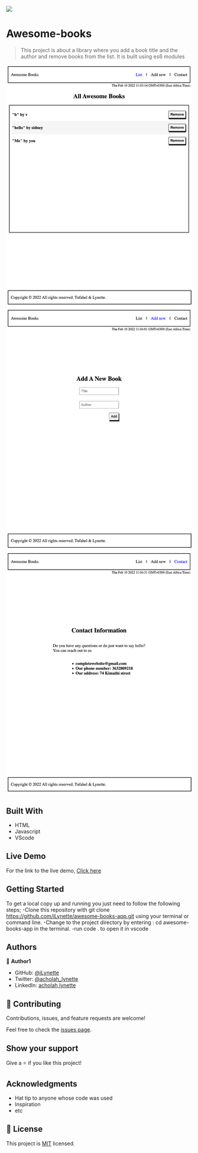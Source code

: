 ![](https://img.shields.io/badge/Microverse-blueviolet)

# Awesome-books
> This project is about a library where you add a book title and the author and remove books from the list. It is built using es6 modules

![screenshot](./images/one.png)
![screenshot](./images/two.png)
![screenshot](./images/three.png)

## Built With
- HTML
- Javascript
- VScode
## Live Demo
For the link to the live demo, [Click here](https://ilynette.github.io/awesome-books/)
## Getting Started
To get a local copy up and running you just need to follow the following steps;
-Clone this repository with
git clone https://github.com/iLynette/awesome-books-app.git using your terminal or command line.
-Change to the project directory by entering :
cd awesome-books-app in the terminal.
-run code . to open it in vscode

## Authors

👤 **Author1**

- GitHub: [@iLynette](https://github.com/iLynette)
- Twitter: [@acholah_lynette](https://twitter.com/acholah_lynette)
- LinkedIn: [acholah lynette](https://www.linkedin.com/in/lynette-acholah/)


## 🤝 Contributing

Contributions, issues, and feature requests are welcome!

Feel free to check the [issues page](../../issues/).

## Show your support

Give a ⭐️ if you like this project!

## Acknowledgments

- Hat tip to anyone whose code was used
- Inspiration
- etc

## 📝 License

This project is [MIT](./MIT.md) licensed.
